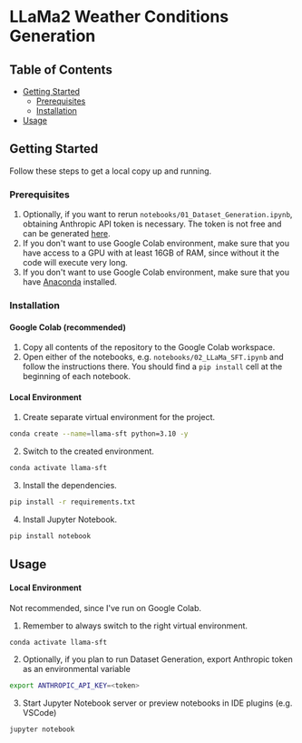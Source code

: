 # LLaMa2 Weather Conditions Generation

## Table of Contents

* [Getting Started](#getting-started)
  * [Prerequisites](#prerequisites)
  * [Installation](#installation)
* [Usage](#usage)



## Getting Started

Follow these steps to get a local copy up and running.



### Prerequisites

1. Optionally, if you want to rerun `notebooks/01_Dataset_Generation.ipynb`, obtaining Anthropic API token is necessary. The token is not free and can be generated [here](https://www.anthropic.com/api).
2. If you don't want to use Google Colab environment, make sure that you have access to a GPU with at least 16GB of RAM, since without it the code will execute very long.
3. If you don't want to use Google Colab environment, make sure that you have [Anaconda](https://www.anaconda.com/) installed.



### Installation

#### Google Colab (recommended)

1. Copy all contents of the repository to the Google Colab workspace.
2. Open either of the notebooks, e.g. `notebooks/02_LLaMa_SFT.ipynb` and follow the instructions there. You should find a `pip install` cell at the beginning of each notebook.


#### Local Environment

1. Create separate virtual environment for the project.
```sh
conda create --name=llama-sft python=3.10 -y
```
2. Switch to the created environment.
```sh
conda activate llama-sft
```
3. Install the dependencies.
```sh
pip install -r requirements.txt
```
4. Install Jupyter Notebook.
```sh
pip install notebook
```



## Usage

#### Local Environment
Not recommended, since I've run on Google Colab.

1. Remember to always switch to the right virtual environment.
```sh
conda activate llama-sft
```
2. Optionally, if you plan to run Dataset Generation, export Anthropic token as an environmental variable
```sh
export ANTHROPIC_API_KEY=<token>
```
3. Start Jupyter Notebook server or preview notebooks in IDE plugins (e.g. VSCode)
```sh
jupyter notebook
```
